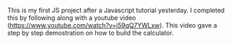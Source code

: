 This is my first JS project after a Javascript tutorial yesterday. I completed this by following along with a youtube video (https://www.youtube.com/watch?v=j59qQ7YWLxw). This video gave a step by step demostration on how to build the calculator.